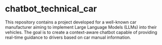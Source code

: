 # chatbot_technical_car
This repository contains a project developed for a well-known car manufacturer aiming to implement Large Language Models (LLMs) into their vehicles. The goal is to create a context-aware chatbot capable of providing real-time guidance to drivers based on car manual information.
